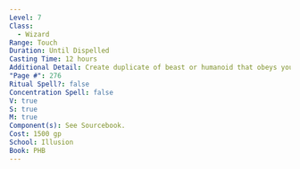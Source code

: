 ```yaml
---
Level: 7
Class:
  - Wizard
Range: Touch
Duration: Until Dispelled
Casting Time: 12 hours
Additional Detail: Create duplicate of beast or humanoid that obeys your commands.
"Page #": 276
Ritual Spell?: false
Concentration Spell: false
V: true
S: true
M: true
Component(s): See Sourcebook.
Cost: 1500 gp
School: Illusion
Book: PHB
---
```

